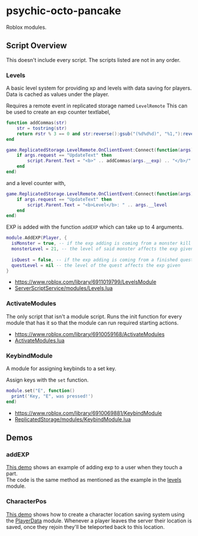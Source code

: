 # psychic-octo-pancake
Roblox modules.

## Script Overview
This doesn't include every script. The scripts listed are not in any order.

### Levels

A basic level system for providing xp and levels with data saving for players.
Data is cached as values under the player.

Requires a remote event in replicated storage named `LevelRemote`
This can be used to create an exp counter textlabel,
```lua
function addCommas(str)
	str = tostring(str)
	return #str % 3 == 0 and str:reverse():gsub("(%d%d%d)", "%1,"):reverse():sub(2) or str:reverse():gsub("(%d%d%d)", "%1,"):reverse()
end

game.ReplicatedStorage.LevelRemote.OnClientEvent:Connect(function(args)
	if args.request == "UpdateText" then
		script.Parent.Text = "<b>" .. addCommas(args.__exp) .. "</b>/" .. addCommas(args.__exp_needed)
	end
end)
```
and a level counter with,
```lua
game.ReplicatedStorage.LevelRemote.OnClientEvent:Connect(function(args)
	if args.request == "UpdateText" then
		script.Parent.Text = "<b>Level</b>: " .. args.__level
	end
end)
```
EXP is added with the function `addEXP` which can take up to 4 arguments.
```lua
module.AddEXP(Player, {
  isMonster = true, -- if the exp adding is coming from a monster kill
  monsterLevel = 21, -- the level of said monster affects the exp given
				
  isQuest = false, -- if the exp adding is coming from a finished quest
  questLevel = nil -- the level of the quest affects the exp given
}
```

- https://www.roblox.com/library/6911019799/LevelsModule <br>
- [ServerScriptService/modules/Levels.lua](https://github.com/0aoq/psychic-octo-pancake/blob/main/ServerScriptService/modules/Levels.lua)

### ActivateModules

The only script that isn't a module script.
Runs the init function for every module that has it so that the module can run required starting actions.

- https://www.roblox.com/library/6910059168/ActivateModules <br>
- [ActivateModules.lua](https://github.com/0aoq/psychic-octo-pancake/blob/main/ActivateModules.lua)

### KeybindModule

A module for assigning keybinds to a set key.

Assign keys with the `set` function.
```lua
module.set("E", function()
  print('Key, "E", was pressed!')
end)
```

- https://www.roblox.com/library/6910069881/KeybindModule <br>
- [ReplicatedStorage/modules/KeybindModule.lua](https://github.com/0aoq/psychic-octo-pancake/blob/main/ReplicatedStorage/modules/KeybindModule.lua)


## Demos

### addEXP

[This demo](https://github.com/0aoq/psychic-octo-pancake/blob/main/Demos/AddEXP.lua) shows an example of adding exp to a user when they touch a part. <br>
The code is the same method as mentioned as the example in the [levels](https://github.com/0aoq/psychic-octo-pancake#levels) module.

### CharacterPos

[This demo](https://github.com/0aoq/psychic-octo-pancake/blob/main/Demos/CharacterPos.lua) shows how to create a character location saving system using the [PlayerData](https://github.com/0aoq/psychic-octo-pancake/blob/main/ServerScriptService/modules/PlayerData.lua) module. Whenever a player leaves the server their location is saved, once they rejoin they'll be teleported back to this location.
